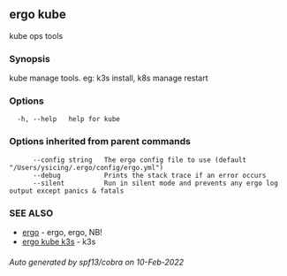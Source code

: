 ## ergo kube

kube ops tools

### Synopsis

kube manage tools. eg: k3s install, k8s manage restart

### Options

```
  -h, --help   help for kube
```

### Options inherited from parent commands

```
      --config string   The ergo config file to use (default "/Users/ysicing/.ergo/config/ergo.yml")
      --debug           Prints the stack trace if an error occurs
      --silent          Run in silent mode and prevents any ergo log output except panics & fatals
```

### SEE ALSO

* [ergo](ergo.md)	 - ergo, ergo, NB!
* [ergo kube k3s](ergo_kube_k3s.md)	 - k3s

###### Auto generated by spf13/cobra on 10-Feb-2022
